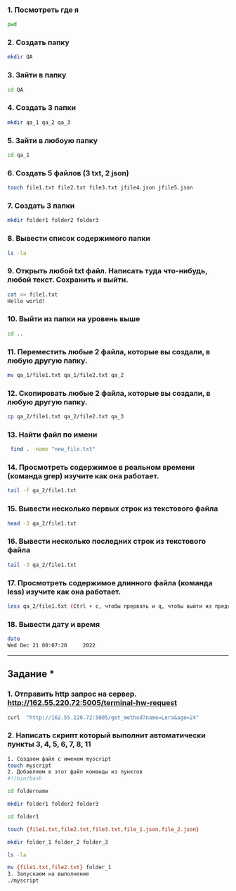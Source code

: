 ### 1. Посмотреть где я 
```bash
pwd
```
### 2. Создать папку
```bash
mkdir QA
```
### 3. Зайти в папку 
```bash
cd QA
```
### 4. Создать 3 папки 
```bash
mkdir qa_1 qa_2 qa_3
```
### 5. Зайти в любоую папку 
```bash
cd qa_1
```
### 6. Создать 5 файлов (3 txt, 2 json) 
```bash
touch file1.txt file2.txt file3.txt jfile4.json jfile5.json
```
### 7. Создать 3 папки 
```bash
mkdir folder1 folder2 folder3
```
### 8. Вывести список содержимого папки 
```bash
ls -la
```
### 9. Открыть любой txt файл. Написать туда что-нибудь, любой текст. Сохранить и выйти.
```bash
cat >> file1.txt
Hello world!
```
### 10. Выйти из папки на уровень выше 
```bash
cd ..
```
### 11. Переместить любые 2 файла, которые вы создали, в любую другую папку.  
```bash
mv qa_1/file1.txt qa_1/file2.txt qa_2
```
### 12. Скопировать любые 2 файла, которые вы создали, в любую другую папку. 
```bash
cp qa_2/file1.txt qa_2/file2.txt qa_3
```
### 13. Найти файл по имени 
```bash
 find . -name "new_file.txt"
```
### 14. Просмотреть содержимое в реальном времени (команда grep) изучите как она работает. 
```bash
tail -f qa_2/file1.txt
```
### 15. Вывести несколько первых строк из текстового файла 
```bash
head -3 qa_2/file1.txt
```
### 16. Вывести несколько последних строк из текстового файла 
```bash
tail -3 qa_2/file1.txt
```
### 17. Просмотреть содержимое длинного файла (команда less) изучите как она работает.
```bash
less qa_2/file1.txt (Ctrl + c, чтобы прервать и q, чтобы выйти из представления.)
```
### 18. Вывести дату и время 
```bash
date
Wed Dec 21 00:07:20     2022
```
---
## Задание *
### 1. Отправить http запрос на сервер. http://162.55.220.72:5005/terminal-hw-request
```bash
curl  "http://162.55.220.72:5005/get_method?name=Lera&age=24"
```
### 2. Написать скрипт который выполнит автоматически пункты 3, 4, 5, 6, 7, 8, 11
```bash
1. Создаем файл с именем myscript
touch myscript
2. Добавляем в этот файл команды из пунктов 
#!/bin/bash

cd foldername

mkdir folder1 folder2 folder3

cd folder1

touch {file1.txt,file2.txt,file3.txt,file_1.json,file_2.json}

mkdir folder_1 folder_2 folder_3

ls -la

mv {file1.txt,file2.txt} folder_1
3. Запускаем на выполнение
./myscript
```
